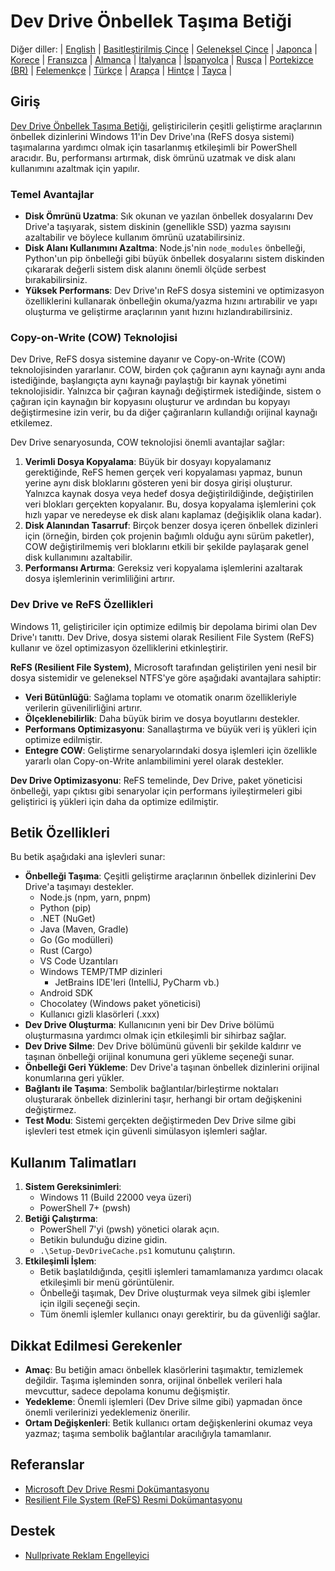 # Dev Drive Önbellek Taşıma Betiği

Diğer diller:
| [English](README.en-us.md) | [Basitleştirilmiş Çince](README.md) | [Geleneksel Çince](README.zh-tw.md) | [Japonca](README.ja-jp.md) | [Korece](README.ko-kr.md) | [Fransızca](README.fr-fr.md) | [Almanca](README.de-de.md) | [İtalyanca](README.it-it.md) | [İspanyolca](README.es-es.md) | [Rusça](README.ru-ru.md) | [Portekizce (BR)](README.pt-br.md) | [Felemenkçe](README.nl-nl.md) | [Türkçe](README.tr-tr.md) | [Arapça](README.ar-sa.md) | [Hintçe](README.hi-in.md) | [Tayca](README.th-th.md) |

## Giriş

[Dev Drive Önbellek Taşıma Betiği](https://github.com/jqknono/migrate-to-win11-dev-drive), geliştiricilerin çeşitli geliştirme araçlarının önbellek dizinlerini Windows 11'in Dev Drive'ına (ReFS dosya sistemi) taşımalarına yardımcı olmak için tasarlanmış etkileşimli bir PowerShell aracıdır. Bu, performansı artırmak, disk ömrünü uzatmak ve disk alanı kullanımını azaltmak için yapılır.

### Temel Avantajlar

- **Disk Ömrünü Uzatma**: Sık okunan ve yazılan önbellek dosyalarını Dev Drive'a taşıyarak, sistem diskinin (genellikle SSD) yazma sayısını azaltabilir ve böylece kullanım ömrünü uzatabilirsiniz.
- **Disk Alanı Kullanımını Azaltma**: Node.js'nin `node_modules` önbelleği, Python'un pip önbelleği gibi büyük önbellek dosyalarını sistem diskinden çıkararak değerli sistem disk alanını önemli ölçüde serbest bırakabilirsiniz.
- **Yüksek Performans**: Dev Drive'ın ReFS dosya sistemini ve optimizasyon özelliklerini kullanarak önbelleğin okuma/yazma hızını artırabilir ve yapı oluşturma ve geliştirme araçlarının yanıt hızını hızlandırabilirsiniz.

### Copy-on-Write (COW) Teknolojisi

Dev Drive, ReFS dosya sistemine dayanır ve Copy-on-Write (COW) teknolojisinden yararlanır. COW, birden çok çağıranın aynı kaynağı aynı anda istediğinde, başlangıçta aynı kaynağı paylaştığı bir kaynak yönetimi teknolojisidir. Yalnızca bir çağıran kaynağı değiştirmek istediğinde, sistem o çağıran için kaynağın bir kopyasını oluşturur ve ardından bu kopyayı değiştirmesine izin verir, bu da diğer çağıranların kullandığı orijinal kaynağı etkilemez.

Dev Drive senaryosunda, COW teknolojisi önemli avantajlar sağlar:

1.  **Verimli Dosya Kopyalama**: Büyük bir dosyayı kopyalamanız gerektiğinde, ReFS hemen gerçek veri kopyalaması yapmaz, bunun yerine aynı disk bloklarını gösteren yeni bir dosya girişi oluşturur. Yalnızca kaynak dosya veya hedef dosya değiştirildiğinde, değiştirilen veri blokları gerçekten kopyalanır. Bu, dosya kopyalama işlemlerini çok hızlı yapar ve neredeyse ek disk alanı kaplamaz (değişiklik olana kadar).
2.  **Disk Alanından Tasarruf**: Birçok benzer dosya içeren önbellek dizinleri için (örneğin, birden çok projenin bağımlı olduğu aynı sürüm paketler), COW değiştirilmemiş veri bloklarını etkili bir şekilde paylaşarak genel disk kullanımını azaltabilir.
3.  **Performansı Artırma**: Gereksiz veri kopyalama işlemlerini azaltarak dosya işlemlerinin verimliliğini artırır.

### Dev Drive ve ReFS Özellikleri

Windows 11, geliştiriciler için optimize edilmiş bir depolama birimi olan Dev Drive'ı tanıttı. Dev Drive, dosya sistemi olarak Resilient File System (ReFS) kullanır ve özel optimizasyon özelliklerini etkinleştirir.

**ReFS (Resilient File System)**, Microsoft tarafından geliştirilen yeni nesil bir dosya sistemidir ve geleneksel NTFS'ye göre aşağıdaki avantajlara sahiptir:

- **Veri Bütünlüğü**: Sağlama toplamı ve otomatik onarım özellikleriyle verilerin güvenilirliğini artırır.
- **Ölçeklenebilirlik**: Daha büyük birim ve dosya boyutlarını destekler.
- **Performans Optimizasyonu**: Sanallaştırma ve büyük veri iş yükleri için optimize edilmiştir.
- **Entegre COW**: Geliştirme senaryolarındaki dosya işlemleri için özellikle yararlı olan Copy-on-Write anlambilimini yerel olarak destekler.

**Dev Drive Optimizasyonu**: ReFS temelinde, Dev Drive, paket yöneticisi önbelleği, yapı çıktısı gibi senaryolar için performans iyileştirmeleri gibi geliştirici iş yükleri için daha da optimize edilmiştir.

## Betik Özellikleri

Bu betik aşağıdaki ana işlevleri sunar:

- **Önbelleği Taşıma**: Çeşitli geliştirme araçlarının önbellek dizinlerini Dev Drive'a taşımayı destekler.
  - Node.js (npm, yarn, pnpm)
  - Python (pip)
  - .NET (NuGet)
  - Java (Maven, Gradle)
  - Go (Go modülleri)
  - Rust (Cargo)
  - VS Code Uzantıları
  - Windows TEMP/TMP dizinleri
    - JetBrains IDE'leri (IntelliJ, PyCharm vb.)
  - Android SDK
  - Chocolatey (Windows paket yöneticisi)
  - Kullanıcı gizli klasörleri (.xxx)
- **Dev Drive Oluşturma**: Kullanıcının yeni bir Dev Drive bölümü oluşturmasına yardımcı olmak için etkileşimli bir sihirbaz sağlar.
- **Dev Drive Silme**: Dev Drive bölümünü güvenli bir şekilde kaldırır ve taşınan önbelleği orijinal konumuna geri yükleme seçeneği sunar.
- **Önbelleği Geri Yükleme**: Dev Drive'a taşınan önbellek dizinlerini orijinal konumlarına geri yükler.
- **Bağlantı ile Taşıma**: Sembolik bağlantılar/birleştirme noktaları oluşturarak önbellek dizinlerini taşır, herhangi bir ortam değişkenini değiştirmez.
- **Test Modu**: Sistemi gerçekten değiştirmeden Dev Drive silme gibi işlevleri test etmek için güvenli simülasyon işlemleri sağlar.

## Kullanım Talimatları

1.  **Sistem Gereksinimleri**:
    - Windows 11 (Build 22000 veya üzeri)
    - PowerShell 7+ (pwsh)
2.  **Betiği Çalıştırma**:
    - PowerShell 7'yi (pwsh) yönetici olarak açın.
    - Betikin bulunduğu dizine gidin.
    - `.\Setup-DevDriveCache.ps1` komutunu çalıştırın.
3.  **Etkileşimli İşlem**:
    - Betik başlatıldığında, çeşitli işlemleri tamamlamanıza yardımcı olacak etkileşimli bir menü görüntülenir.
    - Önbelleği taşımak, Dev Drive oluşturmak veya silmek gibi işlemler için ilgili seçeneği seçin.
    - Tüm önemli işlemler kullanıcı onayı gerektirir, bu da güvenliği sağlar.

## Dikkat Edilmesi Gerekenler

- **Amaç**: Bu betiğin amacı önbellek klasörlerini taşımaktır, temizlemek değildir. Taşıma işleminden sonra, orijinal önbellek verileri hala mevcuttur, sadece depolama konumu değişmiştir.
- **Yedekleme**: Önemli işlemleri (Dev Drive silme gibi) yapmadan önce önemli verilerinizi yedeklemeniz önerilir.
- **Ortam Değişkenleri**: Betik kullanıcı ortam değişkenlerini okumaz veya yazmaz; taşıma sembolik bağlantılar aracılığıyla tamamlanır.

## Referanslar

- [Microsoft Dev Drive Resmi Dokümantasyonu](https://learn.microsoft.com/en-us/windows/dev-drive/)
- [Resilient File System (ReFS) Resmi Dokümantasyonu](https://learn.microsoft.com/en-us/windows-server/storage/refs/refs-overview)

## Destek

- [Nullprivate Reklam Engelleyici](https://www.nullprivate.com)